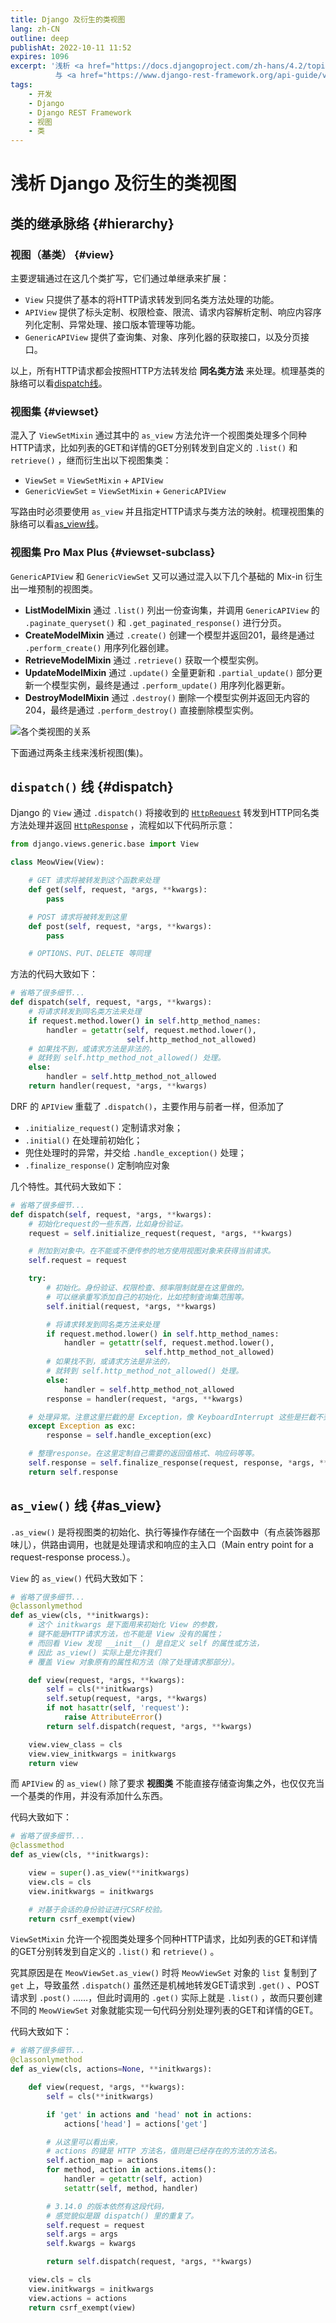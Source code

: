 ```yaml
---
title: Django 及衍生的类视图
lang: zh-CN
outline: deep
publishAt: 2022-10-11 11:52
expires: 1096
excerpt: '浅析 <a href="https://docs.djangoproject.com/zh-hans/4.2/topics/class-based-views/">Django</a>
          与 <a href="https://www.django-rest-framework.org/api-guide/views/">Django REST Framework</a> 两个框架视图类的脉络。'
tags:
    - 开发
    - Django
    - Django REST Framework
    - 视图
    - 类
---
```


# 浅析 Django 及衍生的类视图

<RevisionInfo />

## 类的继承脉络 {#hierarchy}

### 视图（基类） {#view}

主要逻辑通过在这几个类扩写，它们通过单继承来扩展：

- `View` 只提供了基本的将HTTP请求转发到同名类方法处理的功能。
- `APIView` 提供了标头定制、权限检查、限流、请求内容解析定制、响应内容序列化定制、异常处理、接口版本管理等功能。
- `GenericAPIView` 提供了查询集、对象、序列化器的获取接口，以及分页接口。

以上，所有HTTP请求都会按照HTTP方法转发给 **同名类方法** 来处理。梳理基类的脉络可以看[dispatch线](#dispatch)。

### 视图集 {#viewset}

混入了 `ViewSetMixin` 通过其中的 `as_view` 方法允许一个视图类处理多个同种HTTP请求，比如列表的GET和详情的GET分别转发到自定义的 `.list()` 和 `retrieve()` ，继而衍生出以下视图集类：

- `ViewSet` = `ViewSetMixin` + `APIView`
- `GenericViewSet` = `ViewSetMixin` + `GenericAPIView`

写路由时必须要使用 `as_view` 并且指定HTTP请求与类方法的映射。梳理视图集的脉络可以看[as_view线](#as_view)。

### 视图集 Pro Max Plus {#viewset-subclass}

`GenericAPIView` 和 `GenericViewSet` 又可以通过混入以下几个基础的 Mix-in 衍生出一堆预制的视图类。

- **ListModelMixin** 通过 `.list()` 列出一份查询集，并调用 `GenericAPIView` 的 `.paginate_queryset()` 和 `.get_paginated_response()` 进行分页。
- **CreateModelMixin** 通过 `.create()` 创建一个模型并返回201，最终是通过 `.perform_create()` 用序列化器创建。
- **RetrieveModelMixin** 通过 `.retrieve()` 获取一个模型实例。
- **UpdateModelMixin** 通过 `.update()` 全量更新和 `.partial_update()` 部分更新一个模型实例，最终是通过 `.perform_update()` 用序列化器更新。
- **DestroyModelMixin** 通过 `.destroy()` 删除一个模型实例并返回无内容的204，最终是通过 `.perform_destroy()` 直接删除模型实例。

![各个类视图的关系](/image/drf-views.png)

下面通过两条主线来浅析视图(集)。

## `dispatch()` 线 {#dispatch}

Django 的 `View` 通过 `.dispatch()` 将接收到的 [`HttpRequest`](https://docs.djangoproject.com/zh-hans/4.2/ref/request-response/#httprequest-objects) 转发到HTTP同名类方法处理并返回 [`HttpResponse`](https://docs.djangoproject.com/zh-hans/4.2/ref/request-response/#httpresponse-objects) ，流程如以下代码所示意：

```python
from django.views.generic.base import View

class MeowView(View):

    # GET 请求将被转发到这个函数来处理
    def get(self, request, *args, **kwargs):
        pass

    # POST 请求将被转发到这里
    def post(self, request, *args, **kwargs):
        pass

    # OPTIONS、PUT、DELETE 等同理
```

方法的代码大致如下：

```python
# 省略了很多细节...
def dispatch(self, request, *args, **kwargs):
    # 将请求转发到同名类方法来处理
    if request.method.lower() in self.http_method_names:
        handler = getattr(self, request.method.lower(),
                          self.http_method_not_allowed)
    # 如果找不到，或请求方法是非法的，
    # 就转到 self.http_method_not_allowed() 处理。
    else:
        handler = self.http_method_not_allowed
    return handler(request, *args, **kwargs)
```

DRF 的 `APIView` 重载了 `.dispatch()`，主要作用与前者一样，但添加了

- `.initialize_request()` 定制请求对象；
- `.initial()` 在处理前初始化；
- 兜住处理时的异常，并交给 `.handle_exception()` 处理；
- `.finalize_response()` 定制响应对象

几个特性。其代码大致如下：

```python
# 省略了很多细节...
def dispatch(self, request, *args, **kwargs):
    # 初始化request的一些东西，比如身份验证。
    request = self.initialize_request(request, *args, **kwargs)

    # 附加到对象中。在不能或不便传参的地方使用视图对象来获得当前请求。
    self.request = request

    try:
        # 初始化。身份验证、权限检查、频率限制就是在这里做的。
        # 可以继承重写添加自己的初始化，比如控制查询集范围等。
        self.initial(request, *args, **kwargs)

        # 将请求转发到同名类方法来处理
        if request.method.lower() in self.http_method_names:
            handler = getattr(self, request.method.lower(),
                              self.http_method_not_allowed)
        # 如果找不到，或请求方法是非法的，
        # 就转到 self.http_method_not_allowed() 处理。
        else:
            handler = self.http_method_not_allowed
        response = handler(request, *args, **kwargs)

    # 处理异常。注意这里拦截的是 Exception，像 KeyboardInterrupt 这些是拦截不到的。
    except Exception as exc:
        response = self.handle_exception(exc)

    # 整理response。在这里定制自己需要的返回值格式、响应码等等。
    self.response = self.finalize_response(request, response, *args, **kwargs)
    return self.response
```

## `as_view()` 线 {#as_view}

`.as_view()` 是将视图类的初始化、执行等操作存储在一个函数中（有点装饰器那味儿），供路由调用，也就是处理请求和响应的主入口（Main entry point for a request-response process.）。

`View` 的 `as_view()` 代码大致如下：

```python
# 省略了很多细节...
@classonlymethod
def as_view(cls, **initkwargs):
    # 这个 initkwargs 是下面用来初始化 View 的参数，
    # 键不能是HTTP请求方法，也不能是 View 没有的属性；
    # 而回看 View 发现 __init__() 是自定义 self 的属性或方法，
    # 因此 as_view() 实际上是允许我们
    # 覆盖 View 对象原有的属性和方法（除了处理请求那部分）。

    def view(request, *args, **kwargs):
        self = cls(**initkwargs)
        self.setup(request, *args, **kwargs)
        if not hasattr(self, 'request'):
            raise AttributeError()
        return self.dispatch(request, *args, **kwargs)

    view.view_class = cls
    view.view_initkwargs = initkwargs
    return view
```

而 `APIView` 的 `as_view()` 除了要求 **视图类** 不能直接存储查询集之外，也仅仅充当一个基类的作用，并没有添加什么东西。

代码大致如下：

```python
# 省略了很多细节...
@classmethod
def as_view(cls, **initkwargs):

    view = super().as_view(**initkwargs)
    view.cls = cls
    view.initkwargs = initkwargs

    # 对基于会话的身份验证进行CSRF校验。
    return csrf_exempt(view)
```

`ViewSetMixin` 允许一个视图类处理多个同种HTTP请求，比如列表的GET和详情的GET分别转发到自定义的 `.list()` 和 `retrieve()` 。

究其原因是在 `MeowViewSet.as_view()` 时将 `MeowViewSet` 对象的 `list` 复制到了 `get` 上，导致虽然 `.dispatch()` 虽然还是机械地转发GET请求到 `.get()` 、POST请求到 `.post()` ……，但此时调用的 `.get()` 实际上就是 `.list()` ，故而只要创建不同的 `MeowViewSet` 对象就能实现一句代码分别处理列表的GET和详情的GET。

代码大致如下：

```python
# 省略了很多细节...
@classonlymethod
def as_view(cls, actions=None, **initkwargs):

    def view(request, *args, **kwargs):
        self = cls(**initkwargs)

        if 'get' in actions and 'head' not in actions:
            actions['head'] = actions['get']

        # 从这里可以看出来，
        # actions 的键是 HTTP 方法名，值则是已经存在的方法的方法名。
        self.action_map = actions
        for method, action in actions.items():
            handler = getattr(self, action)
            setattr(self, method, handler)

        # 3.14.0 的版本依然有这段代码，
        # 感觉貌似是跟 dispatch() 里的重复了。
        self.request = request
        self.args = args
        self.kwargs = kwargs

        return self.dispatch(request, *args, **kwargs)

    view.cls = cls
    view.initkwargs = initkwargs
    view.actions = actions
    return csrf_exempt(view)
```
